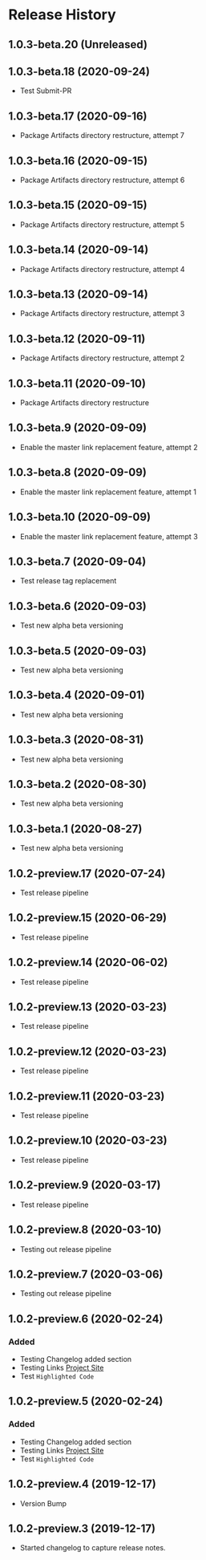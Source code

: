 # Release History

## 1.0.3-beta.20 (Unreleased)


## 1.0.3-beta.18 (2020-09-24)
- Test Submit-PR

## 1.0.3-beta.17 (2020-09-16)
- Package Artifacts directory restructure, attempt 7

## 1.0.3-beta.16 (2020-09-15)
- Package Artifacts directory restructure, attempt 6

## 1.0.3-beta.15 (2020-09-15)
- Package Artifacts directory restructure, attempt 5

## 1.0.3-beta.14 (2020-09-14)
- Package Artifacts directory restructure, attempt 4

## 1.0.3-beta.13 (2020-09-14)
- Package Artifacts directory restructure, attempt 3

## 1.0.3-beta.12 (2020-09-11)
- Package Artifacts directory restructure, attempt 2

## 1.0.3-beta.11 (2020-09-10)
- Package Artifacts directory restructure

## 1.0.3-beta.9 (2020-09-09)
- Enable the master link replacement feature, attempt 2

## 1.0.3-beta.8 (2020-09-09)
- Enable the master link replacement feature, attempt 1

## 1.0.3-beta.10 (2020-09-09)
- Enable the master link replacement feature, attempt 3

## 1.0.3-beta.7 (2020-09-04)
- Test release tag replacement

## 1.0.3-beta.6 (2020-09-03)
- Test new alpha beta versioning

## 1.0.3-beta.5 (2020-09-03)
- Test new alpha beta versioning

## 1.0.3-beta.4 (2020-09-01)
- Test new alpha beta versioning

## 1.0.3-beta.3 (2020-08-31)
- Test new alpha beta versioning

## 1.0.3-beta.2 (2020-08-30)
- Test new alpha beta versioning

## 1.0.3-beta.1 (2020-08-27)
- Test new alpha beta versioning

## 1.0.2-preview.17 (2020-07-24)
- Test release pipeline

## 1.0.2-preview.15 (2020-06-29)
- Test release pipeline

## 1.0.2-preview.14 (2020-06-02)
- Test release pipeline

## 1.0.2-preview.13 (2020-03-23)
- Test release pipeline

## 1.0.2-preview.12 (2020-03-23)
- Test release pipeline

## 1.0.2-preview.11 (2020-03-23)
- Test release pipeline

## 1.0.2-preview.10 (2020-03-23)
- Test release pipeline

## 1.0.2-preview.9 (2020-03-17)
- Test release pipeline

## 1.0.2-preview.8 (2020-03-10)
- Testing out release pipeline

## 1.0.2-preview.7 (2020-03-06)
- Testing out release pipeline

## 1.0.2-preview.6 (2020-02-24)
### Added
- Testing Changelog added section
- Testing Links [Project Site](https://github.com/Azure/azure-sdk-for-net/blob/master/sdk/template/Azure.Template/README.md)
- Test `Highlighted Code`

## 1.0.2-preview.5 (2020-02-24)
### Added
- Testing Changelog added section
- Testing Links [Project Site](https://github.com/Azure/azure-sdk-for-net/blob/master/sdk/template/Azure.Template/README.md)
- Test `Highlighted Code`

## 1.0.2-preview.4 (2019-12-17)
- Version Bump

## 1.0.2-preview.3 (2019-12-17)
- Started changelog to capture release notes.
